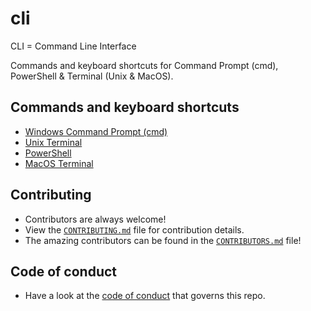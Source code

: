 # cli 

CLI = Command Line Interface

Commands and keyboard shortcuts for Command Prompt (cmd), PowerShell & Terminal (Unix & MacOS).

## Commands and keyboard shortcuts

- [Windows Command Prompt (cmd)](cmd.md)
- [Unix Terminal](terminal_unix.md)
- [PowerShell](powershell.md)
- [MacOS Terminal](terminal_macos.md)

## Contributing

- Contributors are always welcome!
- View the [`CONTRIBUTING.md`](CONTRIBUTING.md) file for contribution details.
- The amazing contributors can be found in the [`CONTRIBUTORS.md`](CONTRIBUTORS.md) file!

## Code of conduct

- Have a look at the [code of conduct](CODE_OF_CONDUCT.md) that governs this repo.
